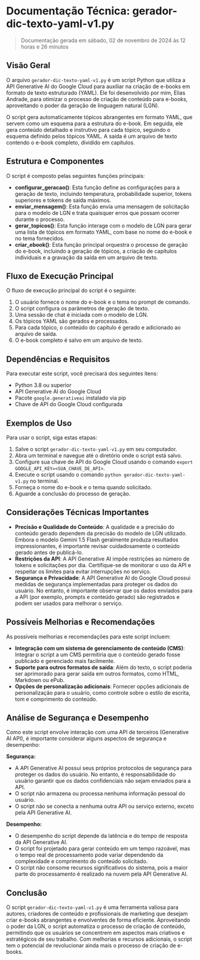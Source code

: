# Documentação Técnica: gerador-dic-texto-yaml-v1.py

> Documentação gerada em sábado, 02 de novembro de 2024 às 12 horas e 26 minutos

## Visão Geral

O arquivo `gerador-dic-texto-yaml-v1.py` é um script Python que utiliza a API Generative AI do Google Cloud para auxiliar na criação de e-books em formato de texto estruturado (YAML). Ele foi desenvolvido por mim, Elias Andrade, para otimizar o processo de criação de conteúdo para e-books, aproveitando o poder da geração de linguagem natural (LGN).

O script gera automaticamente tópicos abrangentes em formato YAML, que servem como um esquema para a estrutura do e-book. Em seguida, ele gera conteúdo detalhado e instrutivo para cada tópico, seguindo o esquema definido pelos tópicos YAML. A saída é um arquivo de texto contendo o e-book completo, dividido em capítulos.

## Estrutura e Componentes

O script é composto pelas seguintes funções principais:

* **configurar_geracao()**: Esta função define as configurações para a geração de texto, incluindo temperatura, probabilidade superior, tokens superiores e tokens de saída máximos.
* **enviar_mensagem()**: Esta função envia uma mensagem de solicitação para o modelo de LGN e trata quaisquer erros que possam ocorrer durante o processo.
* **gerar_topicos()**: Esta função interage com o modelo de LGN para gerar uma lista de tópicos em formato YAML, com base no nome do e-book e no tema fornecidos.
* **criar_ebook()**: Esta função principal orquestra o processo de geração do e-book, incluindo a geração de tópicos, a criação de capítulos individuais e a gravação da saída em um arquivo de texto.

## Fluxo de Execução Principal

O fluxo de execução principal do script é o seguinte:

1. O usuário fornece o nome do e-book e o tema no prompt de comando.
2. O script configura os parâmetros de geração de texto.
3. Uma sessão de chat é iniciada com o modelo de LGN.
4. Os tópicos YAML são gerados e processados.
5. Para cada tópico, o conteúdo do capítulo é gerado e adicionado ao arquivo de saída.
6. O e-book completo é salvo em um arquivo de texto.

## Dependências e Requisitos

Para executar este script, você precisará dos seguintes itens:

* Python 3.8 ou superior
* API Generative AI do Google Cloud
* Pacote `google.generativeai` instalado via pip
* Chave de API do Google Cloud configurada

## Exemplos de Uso

Para usar o script, siga estas etapas:

1. Salve o script `gerador-dic-texto-yaml-v1.py` em seu computador.
2. Abra um terminal e navegue até o diretório onde o script está salvo.
3. Configure sua chave de API do Google Cloud usando o comando `export GOOGLE_API_KEY=<SUA_CHAVE_DE_API>`.
4. Execute o script usando o comando `python gerador-dic-texto-yaml-v1.py` no terminal.
5. Forneça o nome do e-book e o tema quando solicitado.
6. Aguarde a conclusão do processo de geração.

## Considerações Técnicas Importantes

* **Precisão e Qualidade do Conteúdo**: A qualidade e a precisão do conteúdo gerado dependem da precisão do modelo de LGN utilizado. Embora o modelo Gemini 1.5 Flash geralmente produza resultados impressionantes, é importante revisar cuidadosamente o conteúdo gerado antes de publicá-lo.
* **Restrições da API**: A API Generative AI impõe restrições ao número de tokens e solicitações por dia. Certifique-se de monitorar o uso da API e respeitar os limites para evitar interrupções no serviço.
* **Segurança e Privacidade**: A API Generative AI do Google Cloud possui medidas de segurança implementadas para proteger os dados do usuário. No entanto, é importante observar que os dados enviados para a API (por exemplo, prompts e conteúdo gerado) são registrados e podem ser usados para melhorar o serviço.

## Possíveis Melhorias e Recomendações

As possíveis melhorias e recomendações para este script incluem:

* **Integração com um sistema de gerenciamento de conteúdo (CMS)**: Integrar o script a um CMS permitiria que o conteúdo gerado fosse publicado e gerenciado mais facilmente.
* **Suporte para outros formatos de saída**: Além do texto, o script poderia ser aprimorado para gerar saída em outros formatos, como HTML, Markdown ou ePub.
* **Opções de personalização adicionais**: Fornecer opções adicionais de personalização para o usuário, como controle sobre o estilo de escrita, tom e comprimento do conteúdo.

## Análise de Segurança e Desempenho

Como este script envolve interação com uma API de terceiros (Generative AI API), é importante considerar alguns aspectos de segurança e desempenho:

**Segurança:**

* A API Generative AI possui seus próprios protocolos de segurança para proteger os dados do usuário. No entanto, é responsabilidade do usuário garantir que os dados confidenciais não sejam enviados para a API.
* O script não armazena ou processa nenhuma informação pessoal do usuário.
* O script não se conecta a nenhuma outra API ou serviço externo, exceto pela API Generative AI.

**Desempenho:**

* O desempenho do script depende da latência e do tempo de resposta da API Generative AI.
* O script foi projetado para gerar conteúdo em um tempo razoável, mas o tempo real de processamento pode variar dependendo da complexidade e comprimento do conteúdo solicitado.
* O script não consome recursos significativos do sistema, pois a maior parte do processamento é realizado na nuvem pela API Generative AI.

## Conclusão

O script `gerador-dic-texto-yaml-v1.py` é uma ferramenta valiosa para autores, criadores de conteúdo e profissionais de marketing que desejam criar e-books abrangentes e envolventes de forma eficiente. Aproveitando o poder da LGN, o script automatiza o processo de criação de conteúdo, permitindo que os usuários se concentrem em aspectos mais criativos e estratégicos de seu trabalho. Com melhorias e recursos adicionais, o script tem o potencial de revolucionar ainda mais o processo de criação de e-books.